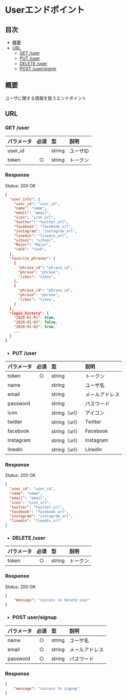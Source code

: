 # Userエンドポイント

## 目次
- [概要](#概要)
- [URL](#url)
  - [GET /user](#get-user)
  - [PUT /user](#put-user)
  - [DELETE /user](#delete-user)
  - [POST /user/signin](#post-usersignin)


## 概要
ユーザに関する情報を扱うエンドポイント

## URL
### GET /user

| パラメータ | 必須 | 型 | 説明 |
|:-----------|:----:|:---|:-----|
| user_id    |      | string | ユーザID |
| token      | ○    | string | トークン |

### Response

Status: 200 OK

```json
{
  "user_info": {
    "user_id": "user_id",
    "name": "name",
    "email": "email",
    "icon": "icon_url",
    "twitter": "twitter_url",
    "facebook": "facebook_url",
    "instagram": "instagram_url",
    "linedin": "linedin_url",
    "school": "school",
    "Major": "Major",
    "rank": "rank",
  },
  "favorite_phrases": {
    {
      "phrase_id": "phrase_id",
      "phrase": "phrase",
      "likes": "likes",
    },
    {
      "phrase_id": "phrase_id",
      "phrase": "phrase",
      "likes": "likes",
    }
  },
  "login_history": {
    "2020-01-01": true,
    "2020-01-02": false,
    "2020-01-03": true,
    ...
  }
}
```

- ### PUT /user

| パラメータ | 必須 | 型 | 説明 |
|:-----------|:----:|:---|:-----|
| token      | ○    | string | トークン |
| name       |      | string | ユーザ名 |
| email      |      | string | メールアドレス |
| password   |      | string | パスワード |
| icon       |      | string（url） | アイコン |
| twitter    |      | string（url） | Twitter |
| facebook   |      | string（url） | Facebook |
| instagram  |      | string（url） | Instagram |
| linedin    |      | string（url） | Linedin |

### Response 

Status: 200 OK

```json
{
  "user_id": "user_id",
  "name": "name",
  "email": "email",
  "icon": "icon_url",
  "twitter": "twitter_url",
  "facebook": "facebook_url",
  "instagram": "instagram_url",
  "linedin": "linedin_url"
}
```

- ### DELETE /user

| パラメータ | 必須 | 型 | 説明 |
|:-----------|:----:|:---|:-----|
| token      | ○    | string | トークン |

### Response

Status: 200 OK

```json
{
    "message": "success to delete user"
}
```

- ### POST user/signup

| パラメータ | 必須 | 型 | 説明 |
|:-----------|:----:|:---|:-----|
| name       | ○    | string | ユーザ名 |
| email      | ○    | string | メールアドレス |
| password   | ○    | string | パスワード |

### Response

```json
{
    "message": "success to signup"
}
```
